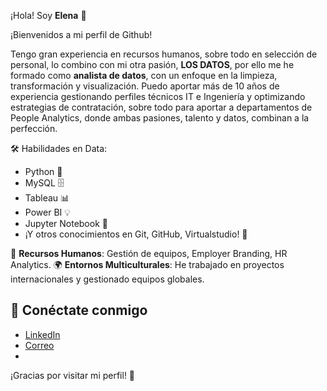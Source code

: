 ¡Hola! Soy **Elena** 👋

¡Bienvenidos a mi perfil de Github!

Tengo gran experiencia en recursos humanos, sobre todo en selección de personal, lo combino con mi otra pasión, **LOS DATOS**, por ello me he formado como **analista de datos**, con un enfoque en la limpieza, transformación y visualización. Puedo aportar más de 10 años de experiencia gestionando perfiles técnicos IT e Ingeniería y optimizando estrategias de contratación, sobre todo para aportar a departamentos de People Analytics, donde ambas pasiones, talento y datos, combinan a la perfección.

🛠️ Habilidades en Data: 
- Python 🐍
- MySQL 🗄️
- Tableau 📊
- Power BI 💡
 - Jupyter Notebook 📒
- ¡Y otros conocimientos en Git, GitHub, Virtualstudio! 🔧

💼 **Recursos Humanos**: Gestión de equipos, Employer Branding, HR Analytics.
🌍 **Entornos Multiculturales**: He trabajado en proyectos internacionales y gestionado equipos globales.

## 🔗 Conéctate conmigo

- [LinkedIn](https://www.linkedin.com/in/elena-lara-alguacil/)
- [Correo](mailto:elena.lara.alguacil@gmail.com)
- 
¡Gracias por visitar mi perfil! 🚀
